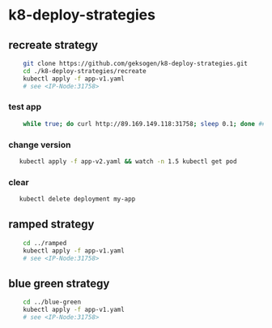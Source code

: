 # k8-deploy-strategies

## recreate strategy
```sh
    git clone https://github.com/geksogen/k8-deploy-strategies.git
    cd ./k8-deploy-strategies/recreate
    kubectl apply -f app-v1.yaml
    # see <IP-Node:31758>
```
### test app
```sh
    while true; do curl http://89.169.149.118:31758; sleep 0.1; done ## delete \ sumbol :)
```

### change version
```sh
   kubectl apply -f app-v2.yaml && watch -n 1.5 kubectl get pod
```

### clear
```sh
   kubectl delete deployment my-app
```

## ramped strategy
```sh
    cd ../ramped
    kubectl apply -f app-v1.yaml
    # see <IP-Node:31758>
```
## blue green strategy
```sh
    cd ../blue-green
    kubectl apply -f app-v1.yaml
    # see <IP-Node:31758>
```